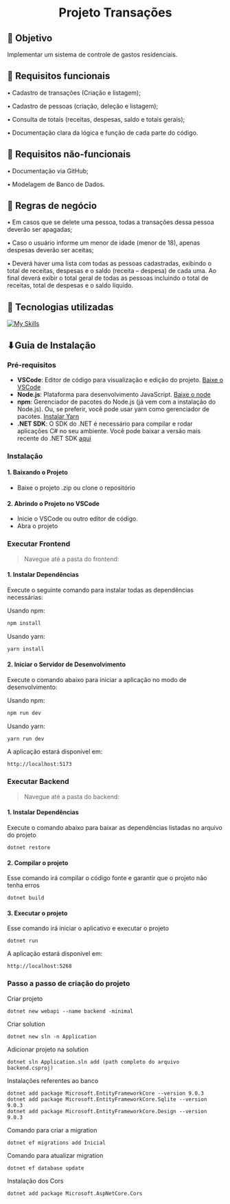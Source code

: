 <h1 align="center"> Projeto Transações </h1>

## 🎯 Objetivo
Implementar um sistema de controle de gastos residenciais.

## 📍 Requisitos funcionais
• Cadastro de transações (Criação e listagem);

• Cadastro de pessoas (criação, deleção e listagem);

• Consulta de totais (receitas, despesas, saldo e totais gerais);

• Documentação clara da lógica e função de cada parte do código.

## 📍 Requisitos não-funcionais
•	Documentação via GitHub;

•	Modelagem de Banco de Dados.

## 📝 Regras de negócio
•	Em casos que se delete uma pessoa, todas a transações dessa pessoa deverão ser apagadas;

•	Caso o usuário informe um menor de idade (menor de 18), apenas despesas deverão ser aceitas;

•  Deverá haver uma lista com todas as pessoas cadastradas, exibindo o total de receitas, despesas e o saldo (receita – despesa) de cada uma. Ao final deverá exibir o total geral de todas as pessoas incluindo o total de receitas, total de despesas e o saldo líquido.


## 🔧 Tecnologias utilizadas
 [![My Skills](https://skillicons.dev/icons?i=cs,dotnet,react,npm,html,css,sqlite,vscode,github)](https://skillicons.dev)

 ## ⬇Guia de Instalação

### Pré-requisitos
- **VSCode**: Editor de código para visualização e edição do projeto. [Baixe o VSCode](https://code.visualstudio.com/download)
- **Node.js**: Plataforma para desenvolvimento JavaScript. [Baixe o node](https://nodejs.org/pt)
- **npm**: Gerenciador de pacotes do Node.js (já vem com a instalação do Node.js). Ou, se preferir, você pode usar yarn como gerenciador de pacotes. [Instalar Yarn](https://yarnpkg.com/)
- **.NET SDK**: O SDK do .NET é necessário para compilar e rodar aplicações C# no seu ambiente. Você pode baixar a versão mais recente do .NET SDK [aqui](https://dotnet.microsoft.com/pt-br/download)

### Instalação

#### 1. Baixando o Projeto
- Baixe o projeto .zip ou clone o repositório

#### 2. Abrindo o Projeto no VSCode
- Inicie o VSCode ou outro editor de código.
- Abra o projeto

### Executar Frontend
> Navegue até a pasta do frontend:

#### 1. Instalar Dependências
Execute o seguinte comando para instalar todas as dependências necessárias:

Usando npm:

```bash
npm install
```

Usando yarn:

```bash
yarn install
```

#### 2. Iniciar o Servidor de Desenvolvimento

Execute o comando abaixo para iniciar a aplicação no modo de desenvolvimento:

Usando npm:

```bash
npm run dev
```

Usando yarn:

```bash
yarn run dev
```

A aplicação estará disponível em:

```
http://localhost:5173
```

### Executar Backend
> Navegue até a pasta do backend:

#### 1. Instalar Dependências
Execute o comando abaixo para baixar as dependências listadas no arquivo do projeto

```
dotnet restore
```
#### 2. Compilar o projeto
Esse comando irá compilar o código fonte e garantir que o projeto não tenha erros

```
dotnet build
```
#### 3. Executar o projeto
Esse comando irá iniciar o aplicativo e executar o projeto

```
dotnet run
```

A aplicação estará disponível em:

```
http://localhost:5268
```


### Passo a passo de criação do projeto
Criar projeto
```
dotnet new webapi --name backend -minimal
```

Criar solution
```
dotnet new sln -n Application
```

Adicionar projeto na solution
```
dotnet sln Application.sln add (path completo do arquivo backend.csproj)
```

Instalações referentes ao banco
```
dotnet add package Microsoft.EntityFrameworkCore --version 9.0.3
dotnet add package Microsoft.EntityFrameworkCore.Sqlite --version 9.0.3
dotnet add package Microsoft.EntityFrameworkCore.Design --version 9.0.3
```

Comando para criar a migration
```
dotnet ef migrations add Inicial
```

Comando para atualizar migration
```
dotnet ef database update
```

Instalação dos Cors
```
dotnet add package Microsoft.AspNetCore.Cors
```
